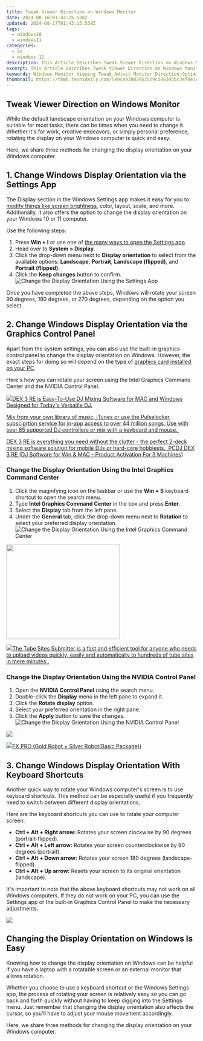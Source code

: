 ```yaml
---
title: Tweak Viewer Direction on Windows Monitor
date: 2024-08-16T01:43:15.538Z
updated: 2024-08-17T01:43:15.538Z
tags:
  - windows10
  - windows11
categories:
  - os
  - windows 11
description: This Article Describes Tweak Viewer Direction on Windows Monitor
excerpt: This Article Describes Tweak Viewer Direction on Windows Monitor
keywords: Windows Monitor Viewing Tweak,Adjust Monitor Direction,Optimize Display Settings,Change Screen Orientation,Rotate Monitor Display,Viewer Control on Monitors,Display Adjustment Toolkit
thumbnail: https://thmb.techidaily.com/549ca928829525c9c386345bc34f0e1c4ffcbb4613654a88c4a76774162c73c8.jpg
---
```


## Tweak Viewer Direction on Windows Monitor

 While the default landscape orientation on your Windows computer is suitable for most tasks, there can be times when you need to change it. Whether it's for work, creative endeavors, or simply personal preference, rotating the display on your Windows computer is quick and easy.

 Here, we share three methods for changing the display orientation on your Windows computer.

## 1\. Change Windows Display Orientation via the Settings App

 The Display section in the Windows Settings app makes it easy for you to [modify things like screen brightness](https://www.makeuseof.com/windows-10-adjust-screen-brightness/), color, layout, scale, and more. Additionally, it also offers the option to change the display orientation on your Windows 10 or 11 computer.

 Use the following steps:

1. Press **Win + I** or use one of [the many ways to open the Settings app](https://www.makeuseof.com/windows-ways-to-open-system-settings/).
2. Head over to **System > Display**.
3. Click the drop-down menu next to **Display orientation** to select from the available options: **Landscape**, **Portrait**, **Landscape (flipped)**, and **Portrait (flipped)**.
4. Click the **Keep changes** button to confirm.  
![Change the Display Orientation Using the Settings App](https://static1.makeuseofimages.com/wordpress/wp-content/uploads/2023/07/change-the-display-orientation-using-the-settings-app.jpg)

 Once you have completed the above steps, Windows will rotate your screen 90 degrees, 180 degrees, or 270 degrees, depending on the option you select.

## 2\. Change Windows Display Orientation via the Graphics Control Panel

 Apart from the system settings, you can also use the built-in graphics control panel to change the display orientation on Windows. However, the exact steps for doing so will depend on the type of [graphics card installed on your PC](https://www.makeuseof.com/check-graphics-card-model-windows-11/).

 Here's how you can rotate your screen using the Intel Graphics Command Center and the NVIDIA Control Panel.

<!-- affiliate ads begin -->
<a href="https://shop.pcdj.com/order/checkout.php?PRODS=4698827&QTY=1&AFFILIATE=108875&CART=1"> <img src="https://secure.avangate.com/images/merchant/47f4b6321e9fd8e8f7326a6adc1a7c1e/products/dex3REpage-newmainscreenshot.png" border="0">DEX 3 RE is Easy-To-Use DJ Mixing Software for MAC and Windows Designed for Today's Versatile DJ. 

 Mix from your own library of music, iTunes or use the Pulselocker subsciprtion service for in-app access to over 44 million songs. Use with over 85 supported DJ controllers or mix with a keyboard and mouse.  

 DEX 3 RE is everything you need without the clutter - the perfect 2-deck mixing software solution for mobile DJs or hard-core hobbiests.  
 PCDJ DEX 3 RE (DJ Software for Win & MAC - Product Activation For 3 Machines)</a>
<!-- affiliate ads end -->
### Change the Display Orientation Using the Intel Graphics Command Center

1. Click the magnifying icon on the taskbar or use the **Win + S** keyboard shortcut to open the search menu.
2. Type **Intel Graphics Command Center** in the box and press **Enter**.
3. Select the **Display** tab from the left pane.
4. Under the **General** tab, click the drop-down menu next to **Rotation** to select your preferred display orientation.  
![Change the Display Orientation Using the Intel Graphics Command Center](https://static1.makeuseofimages.com/wordpress/wp-content/uploads/2023/07/change-the-display-orientation-using-the-intel-graphics-command-center.jpg)
<!-- affiliate ads begin -->
<a href="https://bluettius.sjv.io/c/5597632/2027209/17108" target="_top" id="2027209"><img src="//a.impactradius-go.com/display-ad/17108-2027209" border="0" alt="" width="300" height="250"/></a><img height="0" width="0" src="https://imp.pxf.io/i/5597632/2027209/17108" style="position:absolute;visibility:hidden;" border="0" />
<!-- affiliate ads end -->

<!-- affiliate ads begin -->
<a href="https://secure.2checkout.com/order/checkout.php?PRODS=4531356&QTY=1&AFFILIATE=108875&CART=1"><img src="https://secure.avangate.com/images/merchant/8fdd149fcaa7058caccc9c4ad5b0d89a/products/tss-box.JPG" border="0">The Tube Sites Submitter is a fast and efficient tool for anyone who needs to upload videos quickly, easily and automatically to hundreds of tube sites in mere minutes . </a>
<!-- affiliate ads end -->
### Change the Display Orientation Using the NVIDIA Control Panel

1. Open the **NVIDIA Control Panel** using the search menu.
2. Double-click the **Display** menu in the left pane to expand it.
3. Click the **Rotate display** option.
4. Select your preferred orientation in the right pane.
5. Click the **Apply** button to save the changes.  
![Change the Display Orientation Using the NVIDIA Control Panel](https://static1.makeuseofimages.com/wordpress/wp-content/uploads/2023/07/change-the-display-orientation-using-the-nvidia-control-panel.jpg)
<!-- affiliate ads begin -->
<a href="https://shop.systoolsgroup.com/affiliate.php?ACCOUNT=SYSTOOBY&AFFILIATE=108875&PATH=https%3A%2F%2Fwww.systoolsgroup.com%3FAFFILIATE%3D108875%26RESOURCE%3DSysTools%2BOST%2BRecovery"><img src="https://www.systoolsgroup.com/box/ost-recovery.png" border="0"></a>
<!-- affiliate ads end -->

<!-- affiliate ads begin -->
<a href="https://secure.2checkout.com/order/checkout.php?PRODS=40085955&QTY=1&AFFILIATE=108875&CART=1"><img src="https://secure.avangate.com/images/merchant/f702defbc67edb455949f46babab0c18/products/2_logo9.png" border="0">FX PRO (Gold Robot + Silver Robot(Basic Package))</a>
<!-- affiliate ads end -->
## 3\. Change Windows Display Orientation With Keyboard Shortcuts

 Another quick way to rotate your Windows computer's screen is to use keyboard shortcuts. This method can be especially useful if you frequently need to switch between different display orientations.

 Here are the keyboard shortcuts you can use to rotate your computer screen.

* **Ctrl + Alt + Right arrow:** Rotates your screen clockwise by 90 degrees (portrait-flipped).
* **Ctrl + Alt + Left arrow:** Rotates your screen counterclockwise by 90 degrees (portrait).
* **Ctrl + Alt + Down arrow:** Rotates your screen 180 degrees (landscape-flipped).
* **Ctrl + Alt + Up arrow:** Resets your screen to its original orientation (landscape).

 It's important to note that the above keyboard shortcuts may not work on all Windows computers. If they do not work on your PC, you can use the Settings app or the built-in Graphics Control Panel to make the necessary adjustments.

<!-- affiliate ads begin -->
<a href="https://secure.2checkout.com/order/checkout.php?PRODS=4615471&QTY=1&AFFILIATE=108875&CART=1"><img src="https://images.wondershare.com/affiliate-image/affiliate_banners_en/max_782x90.png" border="0"></a>
<!-- affiliate ads end -->
## Changing the Display Orientation on Windows Is Easy

 Knowing how to change the display orientation on Windows can be helpful if you have a laptop with a rotatable screen or an external monitor that allows rotation.

 Whether you choose to use a keyboard shortcut or the Windows Settings app, the process of rotating your screen is relatively easy so you can go back and forth quickly without having to keep digging into the Settings menu. Just remember that changing the display orientation also affects the cursor, so you'll have to adjust your mouse movement accordingly.

 Here, we share three methods for changing the display orientation on your Windows computer.



<ins class="adsbygoogle"
      style="display:block"
      data-ad-client="ca-pub-7571918770474297"
      data-ad-slot="8358498916"
      data-ad-format="auto"
      data-full-width-responsive="true"></ins>



